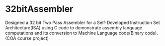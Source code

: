 # 32bitAssembler
Designed a 32 bit Two Pass Assembler for a Self-Developed Instruction Set Architecture(ISA) using C code to demonstrate assembly language computations and its conversion to Machine Language code(Binary code).(COA course project)

